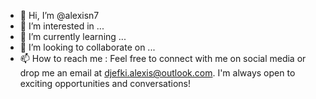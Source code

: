 - 👋 Hi, I’m @alexisn7
- 👀 I’m interested in ...
- 🌱 I’m currently learning ...
- 💞️ I’m looking to collaborate on ...
- 📫 How to reach me : Feel free to connect with me on social media or drop me an email at djefki.alexis@outlook.com. I'm always open to exciting opportunities and conversations!

<!---
alexisn7/alexisn7 is a ✨ special ✨ repository because its `README.md` (this file) appears on your GitHub profile.
You can click the Preview link to take a look at your changes.
--->
